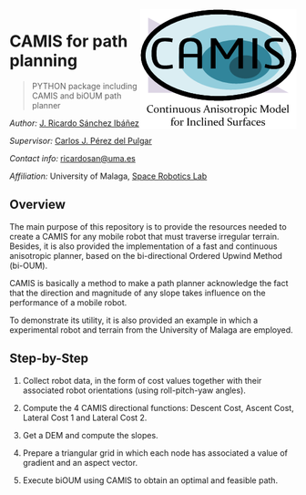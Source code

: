 <img src="docs/media/CAMISLogo.png" align="right" />

# CAMIS for path planning
> PYTHON package including CAMIS and biOUM path planner

*Author:* [J. Ricardo Sánchez Ibáñez](https://github.com/JRicardoSan)

*Supervisor:* [Carlos J. Pérez del Pulgar](https://github.com/carlibiri)

*Contact info:* ricardosan@uma.es

*Affiliation:* University of Malaga, [Space Robotics Lab](https://www.uma.es/robotics-and-mechatronics/info/107542/robotica-espacial/)

## Overview
The main purpose of this repository is to provide the resources needed to create a CAMIS for any mobile robot that must traverse irregular terrain. Besides, it is also provided the implementation of a fast and continuous anisotropic planner, based on the bi-directional Ordered Upwind Method (bi-OUM).

CAMIS is basically a method to make a path planner acknowledge the fact that the direction and magnitude of any slope takes influence on the performance of a mobile robot. 

To demonstrate its utility, it is also provided an example in which a experimental robot and terrain from the University of Malaga are employed.

## Step-by-Step

1. Collect robot data, in the form of cost values together with their associated robot orientations (using roll-pitch-yaw angles).

2. Compute the 4 CAMIS directional functions: Descent Cost, Ascent Cost, Lateral Cost 1 and Lateral Cost 2.

3. Get a DEM and compute the slopes.

4. Prepare a triangular grid in which each node has associated a value of gradient and an aspect vector.

5. Execute biOUM using CAMIS to obtain an optimal and feasible path.
